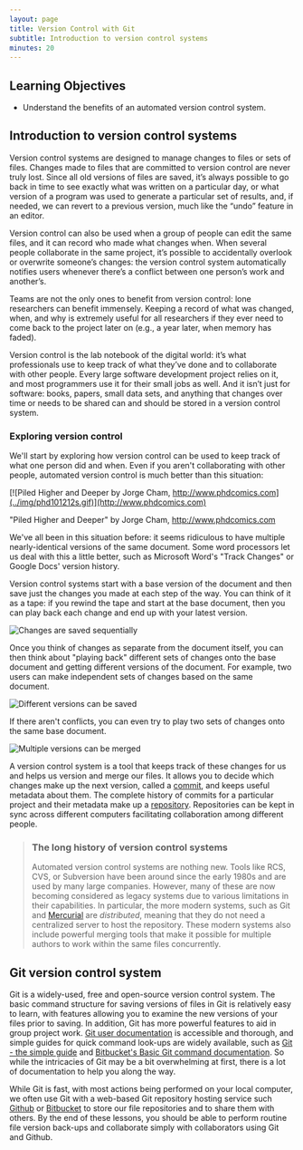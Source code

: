 ```yaml
---
layout: page
title: Version Control with Git
subtitle: Introduction to version control systems
minutes: 20
---
```

## Learning Objectives

*   Understand the benefits of an automated version control system.

## Introduction to version control systems

Version control systems are designed to manage changes to files or sets of files. Changes made to files that are committed to version control are never truly lost. Since all old versions of files are saved, it’s always possible to go back in time to see exactly what was written on a particular day, or what version of a program was used to generate a particular set of results, and, if needed, we can revert to a previous version, much like the “undo” feature in an editor.

Version control can also be used when a group of people can edit the same files, and it can record who made what changes when. When several people collaborate in the same project, it’s possible to accidentally overlook or overwrite someone’s changes: the version control system automatically notifies users whenever there’s a conflict between one person’s work and another’s.

Teams are not the only ones to benefit from version control: lone researchers can benefit immensely. Keeping a record of what was changed, when, and why is extremely useful for all researchers if they ever need to come back to the project later on (e.g., a year later, when memory has faded).

Version control is the lab notebook of the digital world: it’s what professionals use to keep track of what they’ve done and to collaborate with other people. Every large software development project relies on it, and most programmers use it for their small jobs as well. And it isn’t just for software: books, papers, small data sets, and anything that changes over time or needs to be shared can and should be stored in a version control system.

### Exploring version control

We'll start by exploring how version control can be used
to keep track of what one person did and when.
Even if you aren't collaborating with other people,
automated version control is much better than this situation:

[![Piled Higher and Deeper by Jorge Cham, http://www.phdcomics.com](../img/phd101212s.gif)](http://www.phdcomics.com)

"Piled Higher and Deeper" by Jorge Cham, http://www.phdcomics.com

We've all been in this situation before: it seems ridiculous to have multiple nearly-identical versions of the same document. Some word processors let us deal with this a little better, such as Microsoft Word's "Track Changes" or Google Docs' version history.

Version control systems start with a base version of the document and then save just the changes you made at each step of the way. You can think of it as a tape: if you rewind the tape and start at the base document, then you can play back each change and end up with your latest version.

![Changes are saved sequentially](https://cdn.rawgit.com/hbc/NGS_Data_Analysis_Course/master/sessionVI/img/play-changes.svg)

Once you think of changes as separate from the document itself, you can then think about "playing back" different sets of changes onto the base document and getting different versions of the document. For example, two users can make independent sets of changes based on the same document.

![Different versions can be saved](https://cdn.rawgit.com/hbc/NGS_Data_Analysis_Course/master/sessionVI/img/versions.svg)

If there aren't conflicts, you can even try to play two sets of changes onto the same base document.

![Multiple versions can be merged](https://cdn.rawgit.com/hbc/NGS_Data_Analysis_Course/master/sessionVI/img/merge.svg)

A version control system is a tool that keeps track of these changes for us and
helps us version and merge our files. It allows you to
decide which changes make up the next version, called a
[commit](../reference.html#commit), and keeps useful metadata about them. The
complete history of commits for a particular project and their metadata make up
a [repository](../reference.html#repository). Repositories can be kept in sync
across different computers facilitating collaboration among different people.

> ### The long history of version control systems
>
> Automated version control systems are nothing new. 
> Tools like RCS, CVS, or Subversion have been around since the early 1980s and are used by many large companies.
> However, many of these are now becoming considered as legacy systems due to various limitations in their capabilities.
> In particular, the more modern systems, such as Git and [Mercurial](http://swcarpentry.github.io/hg-novice/) 
> are *distributed*, meaning that they do not need a centralized server to host the repository.
> These modern systems also include powerful merging tools that make it possible for multiple authors to work within 
> the same files concurrently.

## Git version control system

Git is a widely-used, free and open-source version control system. The basic command structure for saving versions of files in Git is relatively easy to learn, with features allowing you to examine the new versions of your files prior to saving. In addition, Git has more powerful features to aid in group project work. [Git user documentation](https://git-scm.com/book) is accessible and thorough, and simple guides for quick command look-ups are widely available, such as [Git - the simple guide](http://rogerdudler.github.io/git-guide/) and [Bitbucket's Basic Git command documentation](https://confluence.atlassian.com/bitbucketserver/basic-git-commands-776639767.html). So while the intricacies of Git may be a bit overwhelming at first, there is a lot of documentation to help you along the way. 

While Git is fast, with most actions being performed on your local computer, we often use Git with a web-based Git repository hosting service such [Github](https://github.com) or [Bitbucket](https://bitbucket.org) to store our file repositories and to share them with others. By the end of these lessons, you should be able to perform routine file version back-ups and collaborate simply with collaborators using Git and Github.

